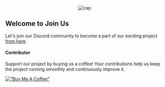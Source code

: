 <div style='text-align: center;'>
  <img src='static/images/cap1.png' alt='cap'>
</div>


## Welcome to Join Us

Let's join our Discord community to become a part of our exciting project 
[from here](https://discord.gg/)
.

#### Contributor

Support our project by buying us a coffee! Your contributions help us keep the project running smoothly and continuously improve it. 

[!["Buy Me A Coffee"](https://www.buymeacoffee.com/assets/img/custom_images/orange_img.png)](https://www.buymeacoffee.com/)